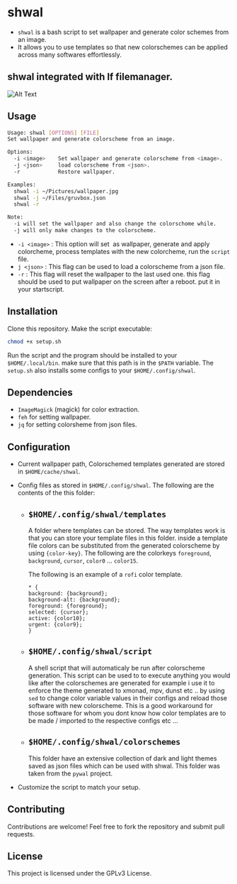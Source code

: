 # shwal

- `shwal` is a bash script to set wallpaper and generate color schemes from an image.
- It allows you to use templates so that new colorschemes can be applied across many softwares effortlessly.

## shwal integrated with lf filemanager.

![Alt Text](https://s10.gifyu.com/images/SfDyQ.gif)
  
## Usage

```sh
Usage: shwal [OPTIONS] [FILE]
Set wallpaper and generate colorscheme from an image.

Options:
  -i <image>    Set wallpaper and generate colorscheme from <image>.
  -j <json>     load colorscheme from <json>.
  -r            Restore wallpaper.

Examples:
  shwal -i ~/Pictures/wallpaper.jpg
  shwal -j ~/Files/gruvbox.json
  shwal -r

Note:
  -i will set the wallpaper and also change the colorschome while.
  -j will only make changes to the colorscheme.
```
- `-i <image>` : This option will set <image> as wallpaper, generate and apply colorcheme, process templates with the new colorcheme, run the `script` file.
- `j <json>`   : This flag can be used to load a colorscheme from a json file. 
- `-r`         : This flag will reset the wallpaper to the last used one. this flag should be used to put wallpaper
                 on the screen after a reboot. put it in your startscript.


## Installation

Clone this repository.
Make the script executable:

```sh
chmod +x setup.sh
```
Run the script and the program should be installed to your `$HOME/.local/bin`. make sure that this path is in
the `$PATH` variable.
The `setup.sh` also installs some configs to your `$HOME/.config/shwal`.

## Dependencies

- `ImageMagick` (magick) for color extraction.
- `feh` for setting wallpaper.
- `jq` for setting colorsheme from json files. 

## Configuration

- Current wallpaper path, Colorschemed templates generated are stored in `$HOME/cache/shwal`.
- Config files as stored in `$HOME/.config/shwal`. The following are the contents of the this folder:
  
  - ## `$HOME/.config/shwal/templates`
    A folder where templates can be stored.
    The way templates work is that you can store your template files in this folder. inside a template file
    colors can be substituted from the generated colorscheme by using `{color-key}`.
    The following are the colorkeys
    `foreground`, `background`, `cursor`, `color0` ... `color15`.

    The following is an example of a `rofi` color template.

    ```
    * {
    background: {background};
    background-alt: {background};
    foreground: {foreground};
    selected: {cursor};
    active: {color10};
    urgent: {color9};
    }
    ```
    
  - ## `$HOME/.config/shwal/script`
    
    A shell script that will automaticaly be run after colorscheme generation. This script can be used to
    to execute anything you would like after the colorschemes are generated for example i use it to enforce
    the theme generated to xmonad, mpv, dunst etc .. by using `sed` to change color variable values in their configs and
    reload those software with new colorscheme.
    This is a good workaround for those software for whom you dont know how color templates are to be made / imported to the
    respective configs etc ...

  - ## `$HOME/.config/shwal/colorschemes`
    
    This folder have an extensive collection of dark and light themes saved as json files which can be used with shwal. This folder was taken from the `pywal` project.

- Customize the script to match your setup.

## Contributing

Contributions are welcome! Feel free to fork the repository and submit pull requests.

## License

This project is licensed under the GPLv3 License.

